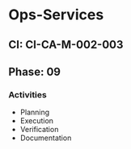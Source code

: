 # Ops-Services

## CI: CI-CA-M-002-003
## Phase: 09

### Activities
- Planning
- Execution
- Verification
- Documentation
